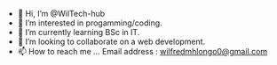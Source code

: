 - 👋 Hi, I’m @WilTech-hub
- 👀 I’m interested in progamming/coding.
- 🌱 I’m currently learning BSc in IT.
- 💞️ I’m looking to collaborate on a web development.
- 📫 How to reach me ... Email address : wilfredmhlongo0@gmail.com

<!---
WilTech-hub/WilTech-hub is a ✨ special ✨ repository because its `README.md` (this file) appears on your GitHub profile.
You can click the Preview link to take a look at your changes.
--->

